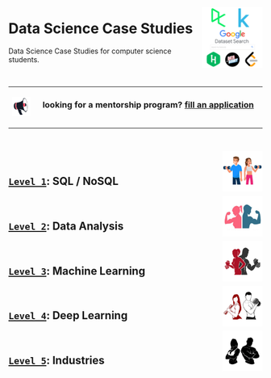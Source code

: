 <a href="/Data-Science-Case-Studies/README.md"><img align="right" width="120" src="/Data-Science-Case-Studies/logos/data-science-case-studies.png"></img></a>

# Data Science Case Studies
Data Science Case Studies for computer science students.

<br>
<table>
    <tbody>
<tr>
<td align="center" width="10%"><a href="/Mentorship-Programs/README.md"><img src="/icons/announcement.png" width="100%"></img></a></td>
<td align="center" width="90%"><h3>looking for a mentorship program? <a href="/Mentorship-Programs/README.md">fill an application</a></h3><br></td>
</tr>
    </tbody>
</table>
<br>

<a href="/Data-Science-Case-Studies/level-1.md"><img align="right" width="80" src="/Data-Science-Case-Studies/logos/level-1.png"></img></a>
<br>
## [`Level 1`](/Data-Science-Case-Studies/level-1.md): SQL / NoSQL

<a href="/Data-Science-Case-Studies/level-2.md"><img align="right" width="80" src="/Data-Science-Case-Studies/logos/level-2.png"></img></a>
<br>
## [`Level 2`](/Data-Science-Case-Studies/level-2.md): Data Analysis

<a href="/Data-Science-Case-Studies/level-3.md"><img align="right" width="80" src="/Data-Science-Case-Studies/logos/level-3.png"></img></a>
<br>
## [`Level 3`](/Data-Science-Case-Studies/level-3.md): Machine Learning

<a href="/Data-Science-Case-Studies/level-4.md"><img align="right" width="80" src="/Data-Science-Case-Studies/logos/level-4.png"></img></a>
<br>
## [`Level 4`](/Data-Science-Case-Studies/level-4.md): Deep Learning

<a href="/Data-Science-Case-Studies/level-5/README.md"><img align="right" width="80" src="/Data-Science-Case-Studies/logos/level-5.png"></img></a>
<br>
## [`Level 5`](/Data-Science-Case-Studies/level-5/README.md): Industries
